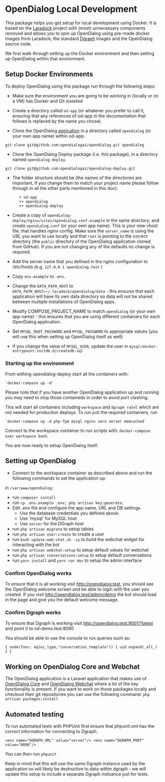 # OpenDialog Local Development

This package helps you get setup for local development using Docker. It is based on the [Laradock](https://laradock.io) project with (most) unnecessary components removed and allows you to spin up OpenDialog using pre-made docker images from Laradock, the standard [Dgraph](https://dgraph.io) images and the OpenDialog source code.

We first walk through setting up the Docker environment and then setting up OpenDialog within that environment. 

## Setup Docker Environments

To deploy OpenDialog using this package run through the following steps:

+ Make sure the environment you are going to be working in (locally or on a VM) has Docker and Git installed

+ Create a directory called `od-app` (or whatever you prefer to call it, ensuring that any references of od-app in the documentation that follows is replaced by the name you chose).


+ Clone the OpenDialog [appication](https://github.com/opendialogai/opendialog) in a directory called `opendialog` (or your own app name) within od-app.

`git clone git@github.com:opendialogai/opendialog.git opendialog`

+ Clone the OpenDialog Deploy package (i.e. this package), in a directory named `opendialog-deploy`.

`git clone git@github.com:opendialogai/opendialog-deploy.git`

+ The folder structure should be (the names of the directories are important, if you change them to match your project name please follow through in all the other parts mentioned in this doc):
    
  ```
     + od-app
     ++ opendialog
     ++ opendialog-deploy
   ```

+ Create a copy of `opendialog-deploy/nginx/sites/opendialog.conf.example` in the same directory, and create `opendialog.conf` (or your own app name). This is your new vhost file, that handles nginx config. 
  Make sure the `server_name` is using the URL you want to use locally and that `root` is pointing to the correct directory (the `public` directory of the OpenDialog application cloned from GitHub). If you are not changing any of the defaults no change is required. 
+ Add the server name that you defined in the nginx configuration to /etc/hosts (e.g. `127.0.0.1 opendialog.test` )
+ Copy `env.example` to `.env`.
+ Change the `DATA_PATH_HOST` to `DATA_PATH_HOST=~/.laradock/opendialog/data` - this ensures that each application will have its own data directory so data will not be shared between multiple installations of OpenDialog apps. 
+ Modify COMPOSE_PROJECT_NAME to match `opendialog` (or your own app name) - this ensures that you are using different containers for each OpenDialog application.
+ Set `MYSQL_ROOT_PASSWORD` and `MYSQL_PASSWORD` to appropriate values (you will use this when setting up OpenDialog itself as well)
+ If you change the value of `MYSQL_USER`, update the user in `mysql/docker-entrypoint-initdb.d/createdb.sql`

### Starting up the environment

From withing opendialog-deploy start all the containers with:
    
    `docker-compose up -d`

Please note that if you have another OpenDialog application up and running you may need to stop those containeds in order to avoid port clashing.     
    
This will start all containers including `workspace` and `dgraph ratel` which are not needed for production deploys. To run just the required containers, run

    `docker-compose up -d php-fpm mysql nginx zero server memcached`

Connect to the workspace container to run scripts with:
`docker-compose exec workspace bash`.

You are now ready to setup OpenDialog itself.

## Setting up OpenDialog

+ Connect to the workspace container as described above and run the following commands to set the application up:

in `/var/www/opendialog`:

* run `composer install`
* run `cp .env.example .env; php artisan key:generate;`
* Edit .env file and configure the app name, URL and DB settings
    * Use the database credentials you defined above.
    * Use 'mysql' for MySQL host
    * Use `server` for the DGraph host
* run `php artisan migrate` to setup tables
* run `php artisan user:create` to create a user
* run `bash update-web-chat.sh -iy` to build the webchat widget for interacting with the bot
* run `php artisan webchat:setup` to setup default values for webchat
* run `php artisan conversations:setup` to setup default conversations
* run `yarn install` and `yarn run dev` to setup the admin interface


### Confirm OpenDialog works

To ensure that it is all working visit http://opendialog.test, you should see the OpenDialog welcome screen and be able to login with the user you created. If you visit http://opendialog.test/admin/demo the bot should load in the page and give you the default welcome message.

### Confirm Dgraph works

To ensure that Dgraph is working visit http://opendialog.test:9001/?latest and point it to od-demo.test:8080

You should be able to use the console to run queries such as:

``{
  node(func: eq(ei_type,"conversation_template")) {
    uid
    expand(_all_)
  }
}``


## Working on OpenDialog Core and Webchat

The OpenDialog application is a Laravel application that makes use of [OpenDialog Core](https://github.com/opendialogai/core) and [OpenDialog Webchat](https://github.com/opendialogai/webchat) where a lot of the key functionality is present. If you want to work on those packages locally and checkout their git repositories you can use the following command:
`php artisan packages:install`

## Automated testing

To run automated tests with PHPUnit first ensure that phpunit.xml has the correct information for connecting to Dgraph.

`
<env name="DGRAPH_URL" value="server"/>
<env name="DGRAPH_PORT" value="8080"/>
`

You can then run `phpunit`

Keep in mind that this will use the same Dgraph instance used by the application so will likely be destructive to data within dgraph - we will update this setup to include a separate Dgraph instsance just for tests. 






